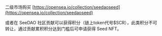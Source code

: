 二级市场购买 [https://opensea.io/collection/seedaoseed](https://opensea.io/collection/seedaoseed) 

或者在 SeeDAO 社区贡献可以获得积分（链上token代号$SCR），此类积分不可转让，通过贡献累积积分达到门槛后可申请获得 Seed NFT。 
